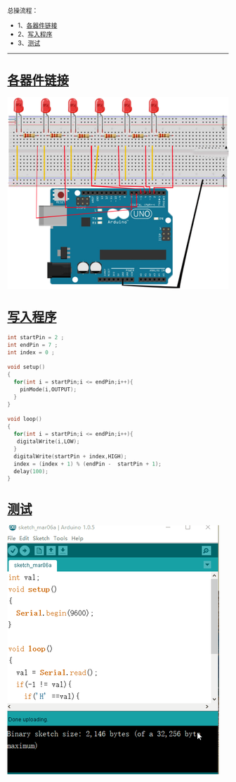 总操流程：
- 1、[各器件链接](#arduino-01)
- 2、[写入程序](#arduino-02)
- 3、[测试](#arduino-03)

----------
# <a name="arduino-01" href="#" >各器件链接</a>
![](image/8-1.png)
# <a name="arduino-02" href="#" >写入程序</a>
```c
int startPin = 2 ;
int endPin = 7 ;
int index = 0 ;

void setup()
{
  for(int i = startPin;i <= endPin;i++){
    pinMode(i,OUTPUT);
  }
}

void loop()
{
  for(int i = startPin;i <= endPin;i++){
   digitalWrite(i,LOW);
  }
  digitalWrite(startPin + index,HIGH);
  index = (index + 1) % (endPin -  startPin + 1);
  delay(100);
}
```
# <a name="arduino-03" href="#" >测试</a>
![](image/8-2.gif)